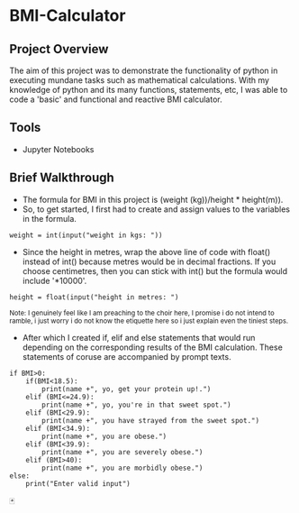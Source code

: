 # BMI-Calculator

## Project Overview
The aim of this project was to demonstrate the functionality of python in executing mundane tasks such as mathematical calculations. With my knowledge of python and its many functions, statements, etc, I was able to code a 'basic' and functional and reactive BMI calculator. 

## Tools
- Jupyter Notebooks

## Brief Walkthrough
- The formula for BMI in this project is (weight (kg))/height * height(m)).
- So, to get started, I first had to create and assign values to the variables in the formula.
```
weight = int(input("weight in kgs: "))
```
- Since the height in metres, wrap the above line of code with float() instead of int() because metres would be in decimal fractions. If you choose centimetres, then you can stick with int() but the formula would include '*10000'.
```
height = float(input("height in metres: ")
```
<small> Note: I genuinely feel like I am preaching to the choir here, I promise i do not intend to ramble, i just worry i do not know the etiquette here so i just explain even the tiniest steps.</small>

- After which I created if, elif and else statements that would run depending on the corresponding results of the BMI calculation. These statements of coruse are accompanied by prompt texts.
```
if BMI>0:
    if(BMI<18.5):
        print(name +", yo, get your protein up!.")
    elif (BMI<=24.9):
        print(name +", yo, you're in that sweet spot.")
    elif (BMI<29.9):
        print(name +", you have strayed from the sweet spot.")
    elif (BMI<34.9):
        print(name +", you are obese.")
    elif (BMI<39.9):
        print(name +", you are severely obese.")
    elif (BMI>40):
        print(name +", you are morbidly obese.")
else:
    print("Enter valid input")
```

🃏
